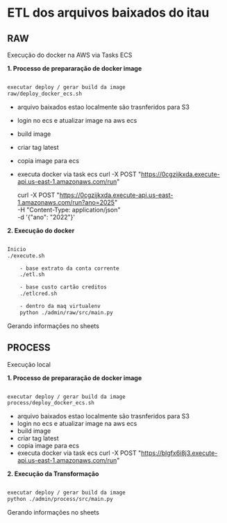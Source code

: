 # ETL dos arquivos baixados do itau

## RAW
Execução do docker na AWS via Tasks ECS


**1. Processo de prepararação de docker image**

```bash

executar deploy / gerar build da image
raw/deploy_docker_ecs.sh

```

- arquivo baixados estao localmente são trasnferidos para S3
- login no ecs e atualizar image na aws ecs
- build image
- criar tag latest
- copia image para ecs
- executa docker via task ecs
    curl -X POST "https://0cgzijkxda.execute-api.us-east-1.amazonaws.com/run"

    curl -X POST "https://0cgzijkxda.execute-api.us-east-1.amazonaws.com/run?ano=2025" \
    -H "Content-Type: application/json" \
    -d '{"ano": "2022"}'

**2. Execução do docker**

```bash

Inicio
./execute.sh 

    - base extrato da conta corrente
    ./etl.sh 

    - base custo cartão creditos
    ./etlcred.sh 

    - dentro da maq virtualenv 
    python ./admin/raw/src/main.py 
```

Gerando informações no sheets

     
 

## PROCESS
Execução local

**1. Processo de prepararação de docker image**

```bash

executar deploy / gerar build da image
process/deploy_docker_ecs.sh

```

- arquivo baixados estao localmente são trasnferidos para S3
- login no ecs e atualizar image na aws ecs
- build image
- criar tag latest
- copia image para ecs
- executa docker via task ecs
    curl -X POST "https://blgfx6i8j3.execute-api.us-east-1.amazonaws.com/run"

**2. Execução da Transformação**

```bash

executar deploy / gerar build da image
python ./admin/process/src/main.py 

```

Gerando informações no sheets

